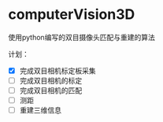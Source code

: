 # computerVision3D

使用python编写的双目摄像头匹配与重建的算法

计划：

- [x] 完成双目相机标定板采集
- [ ] 完成双目相机的标定
- [ ] 完成双目相机的匹配
- [ ] 测距
- [ ] 重建三维信息
